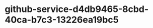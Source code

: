 github-service-d4db9465-8cbd-40ca-b7c3-13226ea19bc5
===================================================
